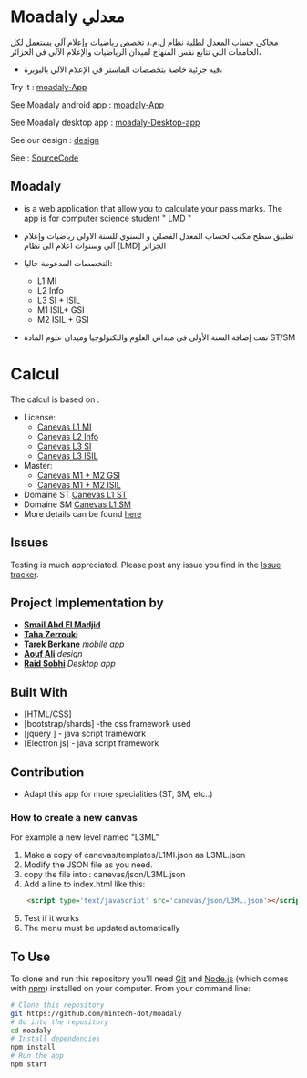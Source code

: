 # Moadaly معدلي

محاكي حساب المعدل لطلبة نظام ل.م.د تخصص رياضيات وإعلام آلي
يستعمل لكل الجامعات التي تتابع نفس المنهاج لميدان الرياضيات والإعلام الآلي في الجزائر،

* فيه جزئية خاصة بتخصصات الماستر في الإعلام الآلي بالبويرة،

Try it : [moadaly-App](https://madjsmail.github.io/moadaly/)

See Moadaly android app : [moadaly-App](https://github.com/tarekDZ2019/moadaly-App)

See Moadaly desktop app : [moadaly-Desktop-app](https://github.com/mintech-dot/moadaly)

See our design : [design](https://github.com/Sho-Oter/dynamic-grade-average-calculator)

See  : [SourceCode](https://github.com/madjsmail/moadaly)

## Moadaly

* is a web application that allow you to calculate your pass marks. The app is for computer science student " LMD "   
* تطبيق سطح مكتب لحساب المعدل الفصلي و السنوي للسنة الاولى  رياضيات وإعلام آلي وسنوات اعلام الى   نظام [LMD] الجزائر 

* التخصصات المدعومة حاليا:
  * L1 MI
  * L2 Info
  * L3 SI + ISIL
  * M1 ISIL+ GSI
  * M2 ISIL + GSI
* تمت إضافة السنة الأولى في ميداني العلوم والتكنولوجيا وميدان علوم المادة ST/SM

# Calcul 
The calcul is based on :
* License:
    * [Canevas L1 MI](docs/L1MI.pdf)
    * [Canevas L2 Info](docs/L2info.pdf)
    * [Canevas L3 SI ](docs/L3SI.pdf)
    * [Canevas L3 ISIL ](docs/L3ISIL.pdf)
* Master:
    * [Canevas M1 + M2 GSI](docs/MGSI.pdf)
    * [Canevas M1 + M2 ISIL](docs/MISIL.pdf)    
* Domaine ST [Canevas L1 ST](docs/L1ST.pdf)
* Domaine SM [Canevas L1 SM](docs/L1SM.pdf)
* More details can be found  [here](http://dpinfo.univ-bouira.dz/?page_id=22) 

## Issues
Testing is much appreciated. Please post any issue you find in the [Issue tracker](https://github.com/Abdelmadjidsmail/moadaly/issues).



## Project Implementation by 
* [**Smail Abd El Madjid**](https://github.com/madjsmail/)
* [**Taha Zerrouki**](https://github.com/linuxscout/)
* [**Tarek Berkane**](https://github.com/tarekDZ2019) *mobile app*
* [**Aouf Ali**](https://github.com/Sho-Oter)  *design* 
* [**Raid Sobhi**](https://github.com/mintech-dot/) *Desktop app*

## Built With
* [HTML/CSS]
* [bootstrap/shards] -the  css framework  used 
* [jquery ]   - java script framework
* [Electron js] - java script framework

## Contribution
* Adapt this app for more specialities (ST, SM, etc..)

### How to create a new canvas
For example a new level named "L3ML"


1. Make a copy of canevas/templates/L1MI.json  as L3ML.json
2. Modify the JSON file as you need.
3. copy the file into : canevas/json/L3ML.json
4. Add a line to index.html like this:
 ```html
     <script type='text/javascript' src='canevas/json/L3ML.json'></script>
 ```
5. Test if it works
6. The menu must be updated automatically

## To Use

To clone and run this repository you'll need [Git](https://git-scm.com) and [Node.js](https://nodejs.org/en/download/) (which comes with [npm](http://npmjs.com)) installed on your computer. From your command line:

```bash
# Clone this repository
git https://github.com/mintech-dot/moadaly
# Go into the repository
cd moadaly
# Install dependencies
npm install
# Run the app
npm start
```









